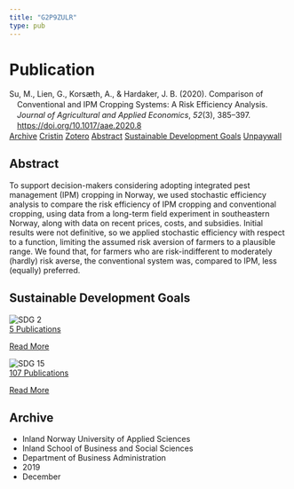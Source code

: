 ```yaml
---
title: "G2P9ZULR"
type: pub
---
```

<h1>Publication</h1>
<article id="csl-bib-container-G2P9ZULR" class="csl-bib-container">
  <div class="csl-bib-body" style="line-height: 1.35; padding-left: 1em; text-indent:-1em;">
  <div class="csl-entry">Su, M., Lien, G., Kors&#xE6;th, A., &amp; Hardaker, J. B. (2020). Comparison of Conventional and IPM Cropping Systems: A Risk Efficiency Analysis. <i>Journal of Agricultural and Applied Economics</i>, <i>52</i>(3), 385&#x2013;397. <a href="https://doi.org/10.1017/aae.2020.8">https://doi.org/10.1017/aae.2020.8</a></div>
</div>
  <div class="csl-bib-buttons">
    <a href="#taxonomy-article-G2P9ZULR" class="csl-bib-button">Archive</a>
    <a href="https://app.cristin.no/results/show.jsf?id=1761755" alt="Cristin URL" class="csl-bib-button">Cristin</a>
    <a href="http://zotero.org/groups/5402882/items/G2P9ZULR" alt="Zotero URL" class="csl-bib-button">Zotero</a>
    <a href="#abstract-article-G2P9ZULR" class="csl-bib-button">Abstract</a>
    <a href="#sdg-article-G2P9ZULR" class="csl-bib-button">Sustainable Development Goals</a>
    <a href="https://www.cambridge.org/core/services/aop-cambridge-core/content/view/2819650DB7626AF2564359F6F288FFA4/S1074070820000085a.pdf/div-class-title-comparison-of-conventional-and-ipm-cropping-systems-a-risk-efficiency-analysis-div.pdf" class="csl-bib-button">Unpaywall</a>
  </div>
  <div id="csl-bib-meta-container-G2P9ZULR"></div>
</article>
<div id="csl-bib-meta-G2P9ZULR" class="csl-bib-meta">
  <article id="abstract-article-G2P9ZULR" class="abstract-article">
    <h1>Abstract</h1>
    To support decision-makers considering adopting integrated pest management (IPM) cropping in Norway, we used stochastic efficiency analysis to compare the risk efficiency of IPM cropping and conventional cropping, using data from a long-term field experiment in southeastern Norway, along with data on recent prices, costs, and subsidies. Initial results were not definitive, so we applied stochastic efficiency with respect to a function, limiting the assumed risk aversion of farmers to a plausible range. We found that, for farmers who are risk-indifferent to moderately (hardly) risk averse, the conventional system was, compared to IPM, less (equally) preferred.
  </article>
  <article id="sdg-article-G2P9ZULR" class="sdg-article">
    <h1>Sustainable Development Goals</h1>
    <div class="sdg-container"><div id="sdg2" class="sdg"> <img src="{{< params subfolder >}}images/sdg/sdg02_en.png" class="image" alt="SDG 2"> <div class="sdg-overlay"> <a href="{{< params subfolder >}}en/archive/?sdg=2#archive" class="sdg-publication-count"><span>5</span> Publications</a> <p><a href="https://sdgs.un.org/goals/goal2" class="sdg-read-more">Read More</a></p> </div> </div> <div id="sdg15" class="sdg"> <img src="{{< params subfolder >}}images/sdg/sdg15_en.png" class="image" alt="SDG 15"> <div class="sdg-overlay"> <a href="{{< params subfolder >}}en/archive/?sdg=15#archive" class="sdg-publication-count"><span>107</span> Publications</a> <p><a href="https://sdgs.un.org/goals/goal15" class="sdg-read-more">Read More</a></p> </div> </div></div>
  </article>
  <article id="taxonomy-article-G2P9ZULR" class="taxonomy-article">
    <h1>Archive</h1>
    <ul>
      <li>Inland Norway University of Applied Sciences</li>
      <li>Inland School of Business and Social Sciences</li>
      <li>Department of Business Administration</li>
      <li>2019</li>
      <li>December</li>
    </ul>
  </article>
</div>
